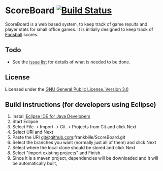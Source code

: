 ScoreBoard [![Build Status](https://secure.travis-ci.org/frankbille/ScoreBoard.png)](http://travis-ci.org/frankbille/ScoreBoard)
==========

ScoreBoard is a web based system, to keep track of game results and player stats for small office games. It is initially designed to keep track of [Foosball][foosball] scores.

Todo
----
* See the [issue list][issues] for details of what is needed to be done.

License
-------

Licensed under the [GNU General Public License, Version 3.0][license]


Build instructions (for developers using Eclipse)
-------------------------------------------------

 1. Install [Eclipse IDE for Java Developers][eclipse]
 2. Start Eclipse
 3. Select File -> Import -> Git -> Projects from Git and click Next
 4. Select URI and Next
 5. Paste the URI git@github.com:frankbille/ScoreBoard.git
 7. Select the branches you want (normally just all of them) and click Next
 8. Select where the local clone should be stored and click Next
 9. Select "Import existing projects" and Finish
10. Since it is a maven project, dependencies will be downloaded and
    it will be automatically built,

[foosball]: http://en.wikipedia.org/wiki/Table_football
[eclipse]: http://www.eclipse.org/downloads/
[issues]: https://github.com/frankbille/ScoreBoard/issues
[license]: http://www.gnu.org/licenses/gpl.html
